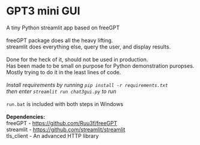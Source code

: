# GPT3 mini GUI
A tiny Python streamlit app based on freeGPT 
<br>
<br>
freeGPT package does all the heavy lifting. 
<br>
streamlit does everything else, query the user, and display results.
<br>
<br>
Done for the heck of it, should not be used in production.
<br>
Has been made to be small on purpose for Python demonstration puropses.
<br>
Mostly trying to do it in the least lines of code.
<br>
<br>
*Install requirements by running `pip install -r requirements.txt`*
<br>
*then enter `streamlit run chat3gui.py` to run*
<br>
<br>
`run.bat` is included with both steps in Windows
<br>
<br>
**Dependencies:**
<br>
freeGPT - https://github.com/Ruu3f/freeGPT
<br>
streamlit - https://github.com/streamlit/streamlit
<br>
tls_client - An advanced HTTP library
<br>
